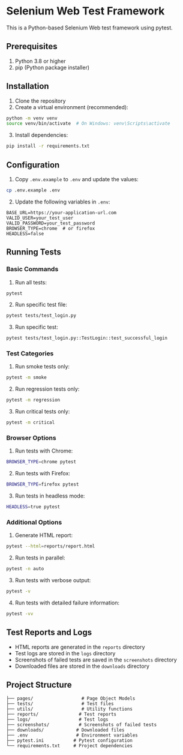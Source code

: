 # Selenium Web Test Framework

This is a Python-based Selenium Web test framework using pytest.

## Prerequisites

1. Python 3.8 or higher
2. pip (Python package installer)

## Installation

1. Clone the repository
2. Create a virtual environment (recommended):
```bash
python -m venv venv
source venv/bin/activate  # On Windows: venv\Scripts\activate
```

3. Install dependencies:
```bash
pip install -r requirements.txt
```

## Configuration

1. Copy `.env.example` to `.env` and update the values:
```bash
cp .env.example .env
```

2. Update the following variables in `.env`:
```
BASE_URL=https://your-application-url.com
VALID_USER=your_test_user
VALID_PASSWORD=your_test_password
BROWSER_TYPE=chrome  # or firefox
HEADLESS=false
```

## Running Tests

### Basic Commands

1. Run all tests:
```bash
pytest
```

2. Run specific test file:
```bash
pytest tests/test_login.py
```

3. Run specific test:
```bash
pytest tests/test_login.py::TestLogin::test_successful_login
```

### Test Categories

1. Run smoke tests only:
```bash
pytest -m smoke
```

2. Run regression tests only:
```bash
pytest -m regression
```

3. Run critical tests only:
```bash
pytest -m critical
```

### Browser Options

1. Run tests with Chrome:
```bash
BROWSER_TYPE=chrome pytest
```

2. Run tests with Firefox:
```bash
BROWSER_TYPE=firefox pytest
```

3. Run tests in headless mode:
```bash
HEADLESS=true pytest
```

### Additional Options

1. Generate HTML report:
```bash
pytest --html=reports/report.html
```

2. Run tests in parallel:
```bash
pytest -n auto
```

3. Run tests with verbose output:
```bash
pytest -v
```

4. Run tests with detailed failure information:
```bash
pytest -vv
```

## Test Reports and Logs

- HTML reports are generated in the `reports` directory
- Test logs are stored in the `logs` directory
- Screenshots of failed tests are saved in the `screenshots` directory
- Downloaded files are stored in the `downloads` directory

## Project Structure

```
├── pages/                  # Page Object Models
├── tests/                  # Test files
├── utils/                  # Utility functions
├── reports/               # Test reports
├── logs/                  # Test logs
├── screenshots/           # Screenshots of failed tests
├── downloads/            # Downloaded files
├── .env                  # Environment variables
├── pytest.ini           # Pytest configuration
└── requirements.txt     # Project dependencies
```